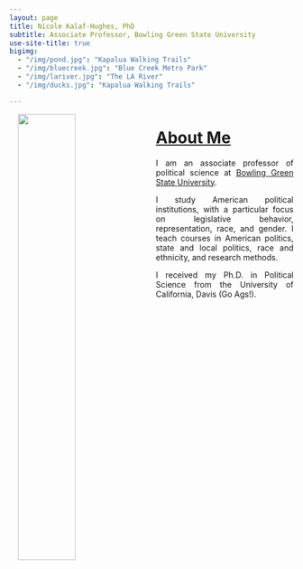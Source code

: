 ```yaml
---
layout: page
title: Nicole Kalaf-Hughes, PhD
subtitle: Associate Professor, Bowling Green State University
use-site-title: true
bigimg:
  - "/img/pond.jpg": "Kapalua Walking Trails"
  - "/img/bluecreek.jpg": "Blue Creek Metro Park"
  - "/img/lariver.jpg": "The LA River"
  - "/img/ducks.jpg": "Kapalua Walking Trails"

---
```



 <p><img align="left" style="padding: 0 15px; width: 45%; height: 45%" src="img/robots.jpg"></p>
<p style="margin-top: 20px;"> </p> 

# [About Me](https://www.joshuaboston.com/cv/)

<p align="justify">I am an associate professor of political science at <a href="https://www.bgsu.edu/arts-and-sciences/political-science.html" target="_blank">Bowling Green State University</a>. </p>
  
  <p align="justify">I study American political institutions, with a particular focus on legislative behavior, representation, race, and gender. I teach courses in American politics, state and local politics, race and ethnicity, and research methods. </p>
  
  <p align="justify">I received my Ph.D. in Political Science from the University of California, Davis (Go Ags!).</p>




